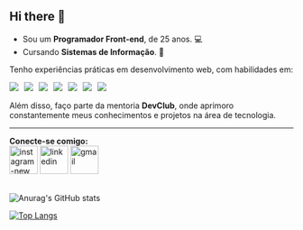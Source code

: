 ## Hi there 👋

- Sou um <strong>Programador Front-end</strong>, de 25 anos. :computer:
- Cursando <strong>Sistemas de Informação</strong>. :orange_book:

Tenho experiências práticas em desenvolvimento web, com habilidades em:

<div style="display: flex; flex-wrap: wrap; gap: 10px;">
  <img src="https://img.shields.io/badge/HTML5-E34F26?style=for-the-badge&logo=html5&logoColor=white"/>
  <img src="https://img.shields.io/badge/CSS3-1572B6?style=for-the-badge&logo=css3&logoColor=white"/>
  <img src="https://img.shields.io/badge/JavaScript-F7DF1E?style=for-the-badge&logo=javascript&logoColor=black"/>
  <img src="https://img.shields.io/badge/React-20232A?style=for-the-badge&logo=react&logoColor=61DAFB"/>
  <img src="https://img.shields.io/badge/Tailwind-06B6D4?style=for-the-badge&logo=tailwindcss&logoColor=white"/>
  <img src="https://img.shields.io/badge/Vite-646CFF?style=for-the-badge&logo=vite&logoColor=white"/>
  <img src="https://img.shields.io/badge/GitHub-000000?style=for-the-badge&logo=github&logoColor=white"/>
</div>
<br>
Além disso, faço parte da mentoria <strong>DevClub</strong>, onde aprimoro constantemente meus conhecimentos e projetos na área de tecnologia.
<hr>
<strong>Conecte-se comigo:</strong>
<div>
<a href="https://www.instagram.com/_felipecode/" target="_blank"><img width="50" height="50" src="https://img.icons8.com/3d-fluency/50/instagram-new.png" alt="instagram-new"/></a> <a href="https://www.linkedin.com/in/felipeoliveiracode/" target="_blank"><img width="50" height="50" src="https://img.icons8.com/3d-fluency/94/linkedin.png" alt="linkedin"/></a> <a href="mailto:felipeoliveiracode@gmail.com" target="_blank"><img width="50" height="50" src="https://img.icons8.com/3d-fluency/94/gmail.png" alt="gmail"/></a>
</div>
<br>

![Anurag's GitHub stats](https://github-readme-stats.vercel.app/api?username=felipeoliveiracode&show_icons=true&bg_color=08090D&title_color=D9043D&text_color=E5E6EA&icon_color=D9043D)

[![Top Langs](https://github-readme-stats.vercel.app/api/top-langs/?username=felipeoliveiracode&layout=donut&bg_color=081526&title_color=E5E6EA&text_color=E5E6EA&icon_color=D9043D)](https://github.com/anuraghazra/github-readme-stats)

